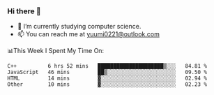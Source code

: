 ### Hi there 👋

- 📕 I’m currently studying computer science.
- 📫 You can reach me at yuumi0221@outlook.com


📊This Week I Spent My Time On:
<!--START_SECTION:waka-->

```text
C++          6 hrs 52 mins   █████████████████████▒░░░   84.81 %
JavaScript   46 mins         ██▒░░░░░░░░░░░░░░░░░░░░░░   09.50 %
HTML         14 mins         ▓░░░░░░░░░░░░░░░░░░░░░░░░   02.94 %
Other        10 mins         ▓░░░░░░░░░░░░░░░░░░░░░░░░   02.23 %
```

<!--END_SECTION:waka-->

<!--
**Yuumi0221/Yuumi0221** is a ✨ _special_ ✨ repository because its `README.md` (this file) appears on your GitHub profile.

Here are some ideas to get you started:

- 🔭 I’m currently working on ...
- 🌱 I’m currently learning ...
- 👯 I’m looking to collaborate on ...
- 🤔 I’m looking for help with ...
- 💬 Ask me about ...
- 📫 How to reach me: ...
- 😄 Pronouns: ...
- ⚡ Fun fact: ...
-->
